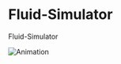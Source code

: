 # Fluid-Simulator

Fluid-Simulator

![Animation](https://github.com/user-attachments/assets/0f558256-7523-457e-b30b-b9755ceb87d5)
